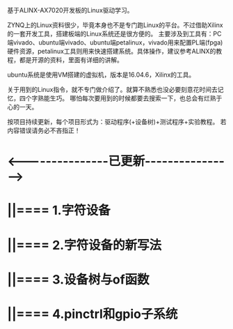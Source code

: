 基于ALINX-AX7020开发板的Linux驱动学习。

ZYNQ上的Linux资料很少，毕竟本身也不是专门跑Linux的平台。不过借助Xilinx的一套开发工具，搭建板端的Linux系统还是很方便的。
主要涉及到工具有：PC端vivado、ubuntu端vivado、ubuntu端petalinux，vivado用来配置PL端(fpga)硬件资源，petalinux工具则用来快速搭建系统。具体操作，建议参考ALINX的教程，都是开源的资料，里面有详细的讲解。

ubuntu系统是使用VM搭建的虚拟机，版本是16.04.6，Xilinx的工具。

关于用到的Linux指令，就不专门做介绍了。就算不熟悉也没必要刻意花时间去记忆，四个字熟能生巧。
哪怕每次要用到的时候都要去搜索一下，也总会有烂熟于心的一天。

按项目持续更新，每个项目形式为：驱动程序(+设备树)+测试程序+实验教程。
若内容错误请务必不吝指正！

<---------------已更新---------------->
=======================================
||==== 1.字符设备
=======================================
||==== 2.字符设备的新写法
=======================================
||==== 3.设备树与of函数
=======================================
||==== 4.pinctrl和gpio子系统
=======================================
